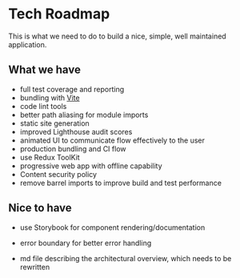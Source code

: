 # Tech Roadmap

This is what we need to do to build a nice, simple, well maintained application.

## What we have

- full test coverage and reporting
- bundling with [Vite](https://vitejs.dev)
- code lint tools
- better path aliasing for module imports
- static site generation
- improved Lighthouse audit scores
- animated UI to communicate flow effectively to the user
- production bundling and CI flow
- use Redux ToolKit
- progressive web app with offline capability
- Content security policy
- remove barrel imports to improve build and test performance

## Nice to have

- use Storybook for component rendering/documentation

- error boundary for better error handling
- md file describing the architectural overview, which needs to be rewritten
